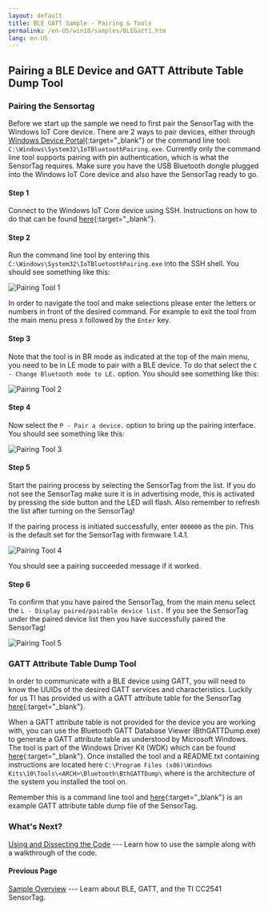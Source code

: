 ```yaml
---
layout: default
title: BLE GATT Sample - Pairing & Tools
permalink: /en-US/win10/samples/BLEGatt1.htm
lang: en-US
---
```


## Pairing a BLE Device and GATT Attribute Table Dump Tool

### Pairing the Sensortag
Before we start up the sample we need to first pair the SensorTag with the Windows IoT Core device. There are 2 ways to pair devices, either through [Windows Device Portal]({{site.baseurl}}/{{page.lang}}/win10/tools/DevicePortal.htm){:target="_blank"} or the command line tool: `C:\Windows\System32\IoTBluetoothPairing.exe`. Currently only the command line tool supports pairing with pin authentication, which is what the SensorTag requires. Make sure you have the USB Bluetooth dongle plugged into the Windows IoT Core device and also have the SensorTag ready to go.

#### Step 1
Connect to the Windows IoT Core device using SSH. Instructions on how to do that can be found [here]({{site.baseurl}}/{{page.lang}}/win10/samples/SSH.htm){:target="_blank"}. 

#### Step 2
Run the command line tool by entering this `C:\Windows\System32\IoTBluetoothPairing.exe` into the SSH shell. You should see something like this:

![Pairing Tool 1]({{site.baseurl}}/Resources/images/BLEGatt/pairing1.png)

In order to navigate the tool and make selections please enter the letters or numbers in front of the desired command. For example to exit the tool from the main menu press `X` followed by the `Enter` key.

#### Step 3
Note that the tool is in BR mode as indicated at the top of the main menu, you need to be in LE mode to pair with a BLE device. To do that select the `C - Change Bluetooth mode to LE.` option. You should see something like this:

![Pairing Tool 2]({{site.baseurl}}/Resources/images/BLEGatt/pairing2.png)

#### Step 4
Now select the `P - Pair a device.` option to bring up the pairing interface. You should see something like this:

![Pairing Tool 3]({{site.baseurl}}/Resources/images/BLEGatt/pairing3.png)

#### Step 5
Start the pairing process by selecting the SensorTag from the list. If you do not see the SensorTag make sure it is in advertising mode, this is activated by pressing the side button and the LED will flash. Also remember to refresh the list after turning on the SensorTag!

If the pairing process is initiated successfully, enter `000000` as the pin. This is the default set for the SensorTag with firmware 1.4.1.

![Pairing Tool 4]({{site.baseurl}}/Resources/images/BLEGatt/pairing4.png)

You should see a pairing succeeded message if it worked. 

#### Step 6
To confirm that you have paired the SensorTag, from the main menu select the `L - Display paired/pairable device list.` If you see the SensorTag under the paired device list then you have successfully paired the SensorTag!

![Pairing Tool 5]({{site.baseurl}}/Resources/images/BLEGatt/pairing5.png)

### GATT Attribute Table Dump Tool
In order to communicate with a BLE device using GATT, you will need to know the UUIDs of the desired GATT services and characteristics. Luckily for us TI has provided us with a GATT attribute table for the SensorTag [here](http://processors.wiki.ti.com/Resources/images/a/a8/BLE_SensorTag_GATT_Server.pdf){:target="_blank"}. 

When a GATT attribute table is not provided for the device you are working with, you can use the Bluetooth GATT Database Viewer (BthGATTDump.exe) to generate a GATT attribute table as understood by Microsoft Windows. The tool is part of the Windows Driver Kit (WDK) which can be found [here](https://msdn.microsoft.com/en-us/library/windows/hardware/ff557573(v=vs.85).aspx){:target="_blank"}. Once installed the tool and a README.txt containing instructions are located here `C:\Program Files (x86)\Windows Kits\10\Tools\<ARCH>\Bluetooth\BthGATTDump\` where <ARCH> is the architecture of the system you installed the tool on.

Remember this is a command line tool and [here]({{site.baseurl}}/{{page.lang}}/win10/samples/BLEGattDump.htm){:target="_blank"} is an example GATT attribute table dump file of the SensorTag.

### What's Next?
[Using and Dissecting the Code]({{site.baseurl}}/{{page.lang}}/win10/samples/BLEGatt2.htm) --- Learn how to use the sample along with a walkthrough of the code.

#### Previous Page
[Sample Overview]({{site.baseurl}}/{{page.lang}}/win10/samples/BLEGatt.htm) --- Learn about BLE, GATT, and the TI CC2541 SensorTag.
